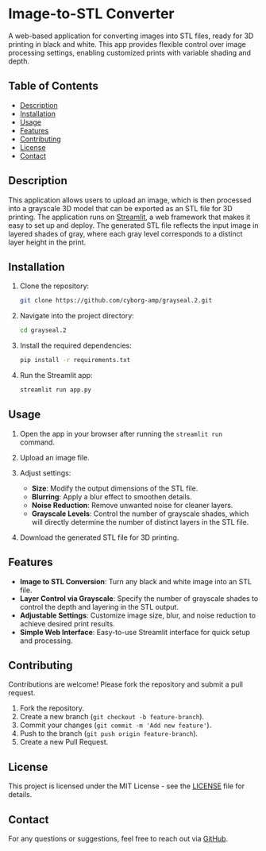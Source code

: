 # Image-to-STL Converter

A web-based application for converting images into STL files, ready for 3D printing in black and white. This app provides flexible control over image processing settings, enabling customized prints with variable shading and depth.

## Table of Contents
- [Description](#description)
- [Installation](#installation)
- [Usage](#usage)
- [Features](#features)
- [Contributing](#contributing)
- [License](#license)
- [Contact](#contact)

## Description

This application allows users to upload an image, which is then processed into a grayscale 3D model that can be exported as an STL file for 3D printing. The application runs on [Streamlit](https://streamlit.io/), a web framework that makes it easy to set up and deploy. The generated STL file reflects the input image in layered shades of gray, where each gray level corresponds to a distinct layer height in the print.

## Installation

1. Clone the repository:
    ```bash
    git clone https://github.com/cyborg-amp/grayseal.2.git
    ```
2. Navigate into the project directory:
    ```bash
    cd grayseal.2
    ```
3. Install the required dependencies:
    ```bash
    pip install -r requirements.txt
    ```

4. Run the Streamlit app:
    ```bash
    streamlit run app.py
    ```

## Usage

1. Open the app in your browser after running the `streamlit run` command.
2. Upload an image file.
3. Adjust settings:
   - **Size**: Modify the output dimensions of the STL file.
   - **Blurring**: Apply a blur effect to smoothen details.
   - **Noise Reduction**: Remove unwanted noise for cleaner layers.
   - **Grayscale Levels**: Control the number of grayscale shades, which will directly determine the number of distinct layers in the STL file.
   
4. Download the generated STL file for 3D printing.

## Features

- **Image to STL Conversion**: Turn any black and white image into an STL file.
- **Layer Control via Grayscale**: Specify the number of grayscale shades to control the depth and layering in the STL output.
- **Adjustable Settings**: Customize image size, blur, and noise reduction to achieve desired print results.
- **Simple Web Interface**: Easy-to-use Streamlit interface for quick setup and processing.

## Contributing

Contributions are welcome! Please fork the repository and submit a pull request.

1. Fork the repository.
2. Create a new branch (`git checkout -b feature-branch`).
3. Commit your changes (`git commit -m 'Add new feature'`).
4. Push to the branch (`git push origin feature-branch`).
5. Create a new Pull Request.

## License

This project is licensed under the MIT License - see the [LICENSE](LICENSE) file for details.

## Contact

For any questions or suggestions, feel free to reach out via [GitHub](https://github.com/yourusername).
